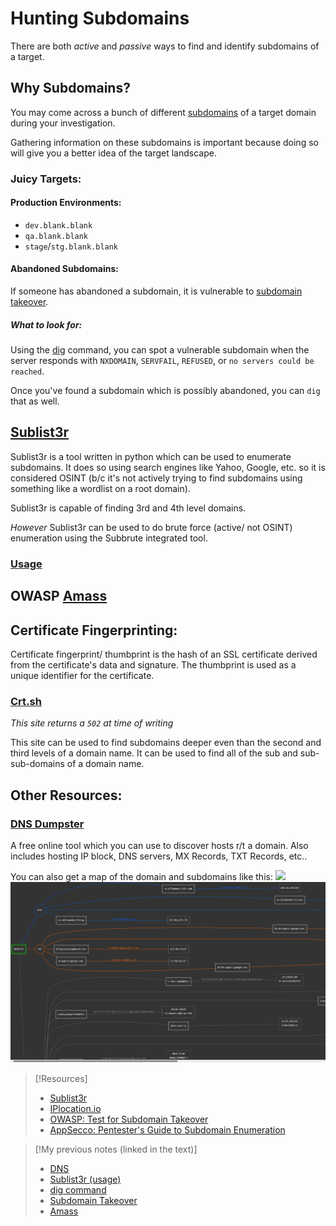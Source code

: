
# Hunting Subdomains
There are both *active* and *passive* ways to find and identify subdomains of a target.
## Why Subdomains?
You may come across a bunch of different [subdomains](/networking/DNS/DNS.md) of a target domain during your investigation.

Gathering information on these subdomains is important because doing so will give you a better idea of the target landscape.
### Juicy Targets:
#### Production Environments:
- `dev.blank.blank`
- `qa.blank.blank`
- `stage`/`stg.blank.blank`
#### Abandoned Subdomains:
If someone has abandoned a subdomain, it is vulnerable to [subdomain takeover](cybersecurity/TTPs/delivery/subdomain-takeover.md).
##### What to look for:
Using the [dig](CLI-tools/dig.md) command, you can spot a vulnerable subdomain when the server responds with `NXDOMAIN`, `SERVFAIL`, `REFUSED`, or `no servers could be reached`.

Once you've found a subdomain which is possibly abandoned, you can `dig` that as well.
## [Sublist3r](https://www.kali.org/tools/sublist3r/)
Sublist3r is a tool written in python which can be used to enumerate subdomains. It does so using search engines like Yahoo, Google, etc. so it is considered OSINT (b/c it's not actively trying to find subdomains using something like a wordlist on a root domain).

Sublist3r is capable of finding 3rd and 4th level domains.

*However* Sublist3r can be used to do brute force (active/ not OSINT) enumeration using the Subbrute integrated tool.
### [Usage](/cybersecurity/tools/recon/sublist3r.md)

## OWASP [Amass](/cybersecurity/tools/amass.md)

## Certificate Fingerprinting:
Certificate fingerprint/ thumbprint is the hash of an SSL certificate derived from the certificate's data and signature. The thumbprint is used as a unique identifier for the certificate.
### [Crt.sh](https://crt.sh)
*This site returns a `502` at time of writing*

This site can be used to find subdomains deeper even than the second and third levels of a domain name. It can be used to find all of the sub and sub-sub-domains of a domain name.
## Other Resources:
### [DNS Dumpster](https://dnsdumpster.com/)
A free online tool which you can use to discover hosts r/t a domain. Also includes hosting IP block, DNS servers, MX Records, TXT Records, etc.. 

You can also get a map of the domain and subdomains like this:
![](//PNPT-pics/hunting-subdomains-1.png)
![](/PNPT-pics/hunting-subdomains-1.png)

> [!Resources]
> - [Sublist3r](https://www.kali.org/tools/sublist3r/)
> - [IPlocation.io](https://iplocation.io/ssl-certificate-fingerprint)
> - [OWASP: Test for Subdomain Takeover](https://owasp.org/www-project-web-security-testing-guide/latest/4-Web_Application_Security_Testing/02-Configuration_and_Deployment_Management_Testing/10-Test_for_Subdomain_Takeover)
> - [AppSecco: Pentester's Guide to Subdomain Enumeration](https://blog.appsecco.com/a-penetration-testers-guide-to-sub-domain-enumeration-7d842d5570f6)

> [!My previous notes (linked in the text)]
> - [DNS](https://github.com/TrshPuppy/obsidian-notes/blob/main/networking/DNS/DNS.md)
> - [Sublist3r (usage)](https://github.com/TrshPuppy/obsidian-notes/blob/main/cybersecurity/tools/recon/sublist3r.md)
> - [dig command](https://github.com/TrshPuppy/obsidian-notes/blob/main/CLI-tools/linux/dig.md)
> - [Subdomain Takeover](https://github.com/TrshPuppy/obsidian-notes/blob/main/cybersecurity/TTPs/subdomain-takeover.md)
> - [Amass](https://github.com/TrshPuppy/obsidian-notes/blob/main/cybersecurity/tools/recon/amass.md)


